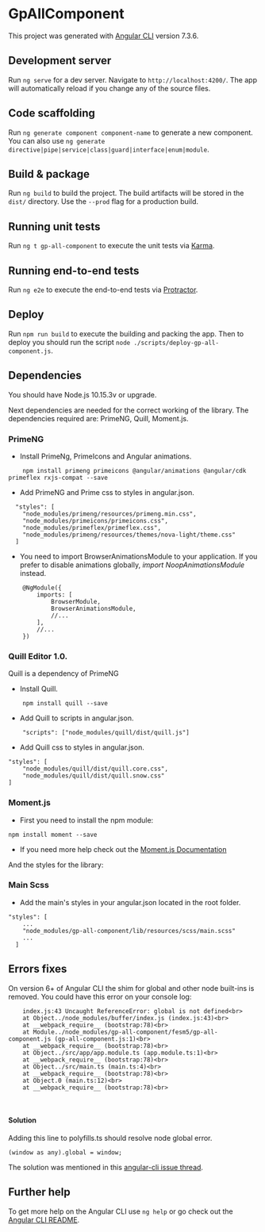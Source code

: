# GpAllComponent #

This project was generated with [Angular CLI](https://github.com/angular/angular-cli) version 7.3.6.

## Development server ##

Run `ng serve` for a dev server. Navigate to `http://localhost:4200/`. The app will automatically reload if you change any of the source files.

## Code scaffolding ##

Run `ng generate component component-name` to generate a new component. You can also use `ng generate directive|pipe|service|class|guard|interface|enum|module`.

## Build & package ##

Run `ng build` to build the project. The build artifacts will be stored in the `dist/` directory. Use the `--prod` flag for a production build.

## Running unit tests

Run `ng t gp-all-component` to execute the unit tests via [Karma](https://karma-runner.github.io).

## Running end-to-end tests

Run `ng e2e` to execute the end-to-end tests via [Protractor](http://www.protractortest.org/).

## Deploy ##

Run `npm run build` to execute the building and packing the app. Then to deploy you should run the script `node ./scripts/deploy-gp-all-component.js`.

## Dependencies ##
You should have Node.js 10.15.3v or upgrade.

Next dependencies are needed for the correct working of the library. The dependencies required are: PrimeNG, Quill, Moment.js.

### PrimeNG ###
+ Install PrimeNg, PrimeIcons and Angular animations.
```
    npm install primeng primeicons @angular/animations @angular/cdk primeflex rxjs-compat --save
```
+ Add PrimeNG and Prime css to styles in angular.json.
```
  "styles": [
    "node_modules/primeng/resources/primeng.min.css",
    "node_modules/primeicons/primeicons.css",
    "node_modules/primeflex/primeflex.css",
    "node_modules/primeng/resources/themes/nova-light/theme.css"
  ]
```
+ You need to import BrowserAnimationsModule to your application. If you prefer to disable animations globally, _import NoopAnimationsModule_ instead.
```
    @NgModule({
        imports: [
            BrowserModule,
            BrowserAnimationsModule,
            //...
        ],
        //...
    })
```
### Quill Editor 1.0. ###
Quill is a dependency of PrimeNG

+ Install Quill.

```
    npm install quill --save
```
+ Add Quill to scripts in angular.json.

```
    "scripts": ["node_modules/quill/dist/quill.js"]
```

+ Add Quill css to styles in angular.json.

```
"styles": [
    "node_modules/quill/dist/quill.core.css",
    "node_modules/quill/dist/quill.snow.css"
]
```

### Moment.js ###

+ First you need to install the npm module:

```
npm install moment --save
```


+ If you need more help check out the [Moment.js Documentation](https://momentjs.com/)


And the styles for the library:

### Main Scss ###
+ Add the main's styles in your angular.json located in the root folder.
```
"styles": [
    ...
    "node_modules/gp-all-component/lib/resources/scss/main.scss"
    ...
  ]
```


## Errors fixes ##
On version 6+ of Angular CLI the shim for global and other node built-ins is removed. You could have this error on your console log:

```
    index.js:43 Uncaught ReferenceError: global is not defined<br>
    at Object../node_modules/buffer/index.js (index.js:43)<br>
    at __webpack_require__ (bootstrap:78)<br>
    at Module../node_modules/gp-all-component/fesm5/gp-all-component.js (gp-all-component.js:1)<br>
    at __webpack_require__ (bootstrap:78)<br>
    at Object../src/app/app.module.ts (app.module.ts:1)<br>
    at __webpack_require__ (bootstrap:78)<br>
    at Object../src/main.ts (main.ts:4)<br>
    at __webpack_require__ (bootstrap:78)<br>
    at Object.0 (main.ts:12)<br>
    at __webpack_require__ (bootstrap:78)<br>
```
<br>

#### Solution ####
Adding this line to polyfills.ts should resolve node global error.

```
(window as any).global = window;
```

The solution was mentioned in this [angular-cli issue thread](https://github.com/angular/angular-cli/issues/9827).

## Further help ###
To get more help on the Angular CLI use `ng help` or go check out the [Angular CLI README](https://github.com/angular/angular-cli/blob/master/README.md).
